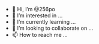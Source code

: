 - 👋 Hi, I’m @256po
- 👀 I’m interested in ...
- 🌱 I’m currently learning ...
- 💞️ I’m looking to collaborate on ...
- 📫 How to reach me ...

<!---
256po/256po is a ✨ special ✨ repository because its `README.md` (this file) appears on your GitHub profile.
You can click the Preview link to take a look at your changes.
--->
